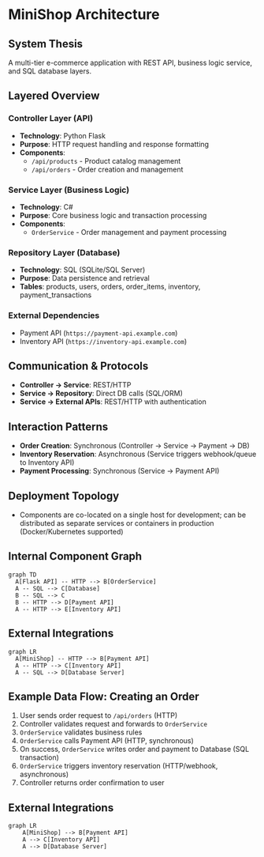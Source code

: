 # MiniShop Architecture

## System Thesis
A multi-tier e-commerce application with REST API, business logic service, and SQL database layers.

## Layered Overview

### Controller Layer (API)
- **Technology**: Python Flask
- **Purpose**: HTTP request handling and response formatting
- **Components**: 
  - `/api/products` - Product catalog management
  - `/api/orders` - Order creation and management

### Service Layer (Business Logic)
- **Technology**: C#
- **Purpose**: Core business logic and transaction processing
- **Components**:
  - `OrderService` - Order management and payment processing

### Repository Layer (Database)
- **Technology**: SQL (SQLite/SQL Server)
- **Purpose**: Data persistence and retrieval
- **Tables**: products, users, orders, order_items, inventory, payment_transactions

### External Dependencies
- Payment API (`https://payment-api.example.com`)
- Inventory API (`https://inventory-api.example.com`)


## Communication & Protocols
- **Controller → Service**: REST/HTTP
- **Service → Repository**: Direct DB calls (SQL/ORM)
- **Service → External APIs**: REST/HTTP with authentication

## Interaction Patterns
- **Order Creation**: Synchronous (Controller → Service → Payment → DB)
- **Inventory Reservation**: Asynchronous (Service triggers webhook/queue to Inventory API)
- **Payment Processing**: Synchronous (Service → Payment API)

## Deployment Topology
- Components are co-located on a single host for development; can be distributed as separate services or containers in production (Docker/Kubernetes supported)

## Internal Component Graph
```mermaid
graph TD
  A[Flask API] -- HTTP --> B[OrderService]
  A -- SQL --> C[Database]
  B -- SQL --> C
  B -- HTTP --> D[Payment API]
  A -- HTTP --> E[Inventory API]
```

## External Integrations
```mermaid
graph LR
  A[MiniShop] -- HTTP --> B[Payment API]
  A -- HTTP --> C[Inventory API]
  A -- SQL --> D[Database Server]
```

## Example Data Flow: Creating an Order
1. User sends order request to `/api/orders` (HTTP)
2. Controller validates request and forwards to `OrderService`
3. `OrderService` validates business rules
4. `OrderService` calls Payment API (HTTP, synchronous)
5. On success, `OrderService` writes order and payment to Database (SQL transaction)
6. `OrderService` triggers inventory reservation (HTTP/webhook, asynchronous)
7. Controller returns order confirmation to user

## External Integrations
```mermaid
graph LR
    A[MiniShop] --> B[Payment API]
    A --> C[Inventory API]
    A --> D[Database Server]

